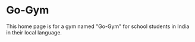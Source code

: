 # Go-Gym
This home page is for a gym named "Go-Gym" for school students in India in their local language.
